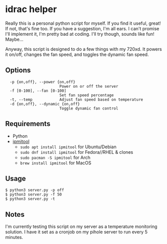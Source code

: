# idrac helper

Really this is a personal python script for myself. If you find it useful, great! If not, that's fine too. If you have a suggestion, I'm all ears. I can't promise I'll implement it, I'm pretty bad at coding. I'll try though, sounds like fun! Maybe...

Anyway, this script is designed to do a few things with my 720xd. It powers it on/off, changes the fan speed, and toggles the dynamic fan speed. 

## Options
```-h, --help            show this help message and exit
  -p {on,off}, --power {on,off}
                        Power on or off the server
  -f [0-100], --fan [0-100]
                        Set fan speed percentage
  -t, --temp            Adjust fan speed based on temperature
  -d {on,off}, --dynamic {on,off}
                        Toggle dynamic fan control
```

## Requirements
- Python
- [ipmitool](https://github.com/ipmitool/ipmitool)
    - `sudo apt install ipmitool` for Ubuntu/Debian
    - `sudo dnf install ipmitool` for Fedora//RHEL & clones
    - `sudo pacman -S ipmitool` for Arch
    - `brew install ipmitool` for MacOS

## Usage
```$ python3 server.py -p on
$ python3 server.py -p off
$ python3 server.py -f 50
$ python3 server.py -t
```

## Notes
I'm currently testing this script on my server as a temperature monitoring solution. I have it set as a cronjob on my pihole server to run every 5 minutes.